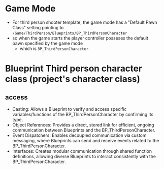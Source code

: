 # Game Mode
- For third person shooter template, the game mode has a "Default Pawn Class" setting pointing to `/Game/ThirdPerson/Blueprints/BP_ThirdPersonCharacter`
- so when the game starts the player controller posseses the default pawn specified by the game mode
    - which is `BP_ThirdPersonCharacter`

# Blueprint Third person character class (project's character class)

## access
- Casting: Allows a Blueprint to verify and access specific variables/functions of the BP_ThirdPersonCharacter by confirming its type.
- Object References: Provides a direct, stored link for efficient, ongoing communication between Blueprints and the BP_ThirdPersonCharacter.
- Event Dispatchers: Enables decoupled communication via custom messaging, where Blueprints can send and receive events related to the BP_ThirdPersonCharacter.
- Interfaces: Creates modular communication through shared function definitions, allowing diverse Blueprints to interact consistently with the BP_ThirdPersonCharacter.